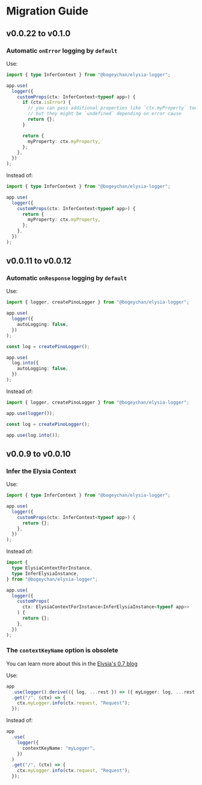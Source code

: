 # Migration Guide

## v0.0.22 to v0.1.0

### Automatic `onError` logging by `default`

Use:

```ts
import { type InferContext } from "@bogeychan/elysia-logger";

app.use(
  logger({
    customProps(ctx: InferContext<typeof app>) {
      if (ctx.isError) {
        // you can pass additional properties like `ctx.myProperty` too
        // but they might be `undefined` depending on error cause
        return {};
      }

      return {
        myProperty: ctx.myProperty,
      };
    },
  })
);
```

Instead of:

```ts
import { type InferContext } from "@bogeychan/elysia-logger";

app.use(
  logger({
    customProps(ctx: InferContext<typeof app>) {
      return {
        myProperty: ctx.myProperty,
      };
    },
  })
);
```

## v0.0.11 to v0.0.12

### Automatic `onResponse` logging by `default`

Use:

```ts
import { logger, createPinoLogger } from "@bogeychan/elysia-logger";

app.use(
  logger({
    autoLogging: false,
  })
);

const log = createPinoLogger();

app.use(
  log.into({
    autoLogging: false,
  })
);
```

Instead of:

```ts
import { logger, createPinoLogger } from "@bogeychan/elysia-logger";

app.use(logger());

const log = createPinoLogger();

app.use(log.into());
```

## v0.0.9 to v0.0.10

### Infer the Elysia Context

Use:

```ts
import { type InferContext } from "@bogeychan/elysia-logger";

app.use(
  logger({
    customProps(ctx: InferContext<typeof app>) {
      return {};
    },
  })
);
```

Instead of:

```ts
import {
  type ElysiaContextForInstance,
  type InferElysiaInstance,
} from "@bogeychan/elysia-logger";

app.use(
  logger({
    customProps(
      ctx: ElysiaContextForInstance<InferElysiaInstance<typeof app>>
    ) {
      return {};
    },
  })
);
```

### The `contextKeyName` option is obsolete

You can learn more about this in the [Elysia's 0.7 blog](https://elysiajs.com/blog/elysia-07.html)

Use:

```ts
app
  .use(logger().derive(({ log, ...rest }) => ({ myLogger: log, ...rest })))
  .get("/", (ctx) => {
    ctx.myLogger.info(ctx.request, "Request");
  });
```

Instead of:

```ts
app
  .use(
    logger({
      contextKeyName: "myLogger",
    })
  )
  .get("/", (ctx) => {
    ctx.myLogger.info(ctx.request, "Request");
  });
```
